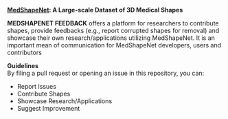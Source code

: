 **[MedShapeNet](https://medshapenet-ikim.streamlit.app/): A Large-scale Dataset of 3D Medical Shapes**


**MEDSHAPENET FEEDBACK** offers a platform for researchers to contribute shapes, provide feedbacks (e.g., report corrupted shapes for removal) and showcase their own research/applications utilizing MedShapeNet.
It is an important mean of communication for MedShapeNet developers, users and contributors


**Guidelines**  <br>
By filing a pull request or opening an issue in this repository, you can:

<ul>
  <li>Report Issues</li>
  <li>Contribute Shapes</li>
  <li>Showcase Research/Applications</li>
  <li>Suggest Improvement</li>
</ul>
